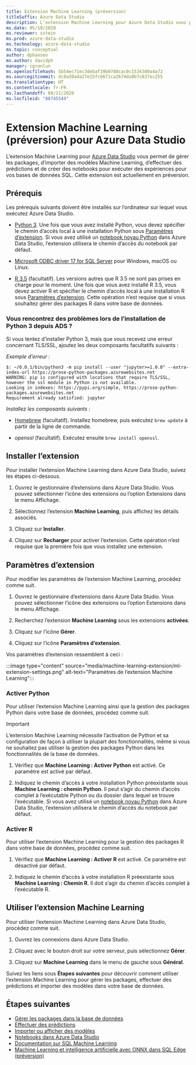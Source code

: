 ```yaml
---
title: Extension Machine Learning (préversion)
titleSuffix: Azure Data Studio
description: L’extension Machine Learning pour Azure Data Studio vous permet de gérer les packages, d’importer des modèles Machine Learning, d’effectuer des prédictions et de créer des notebooks pour exécuter des expériences pour vos bases de données SQL.
ms.date: 05/19/2020
ms.reviewer: sstein
ms.prod: azure-data-studio
ms.technology: azure-data-studio
ms.topic: conceptual
author: dphansen
ms.author: davidph
manager: cgronlun
ms.openlocfilehash: 5b54ec71ec3debaf39b0788cac0c1534300a4a72
ms.sourcegitcommit: dc8a30a4a27e15fc6671ca2674da9b7c637ec255
ms.translationtype: HT
ms.contentlocale: fr-FR
ms.lasthandoff: 08/21/2020
ms.locfileid: "88745549"
---
```

# <a name="machine-learning-extension-preview-for-azure-data-studio"></a>Extension Machine Learning (préversion) pour Azure Data Studio

L’extension Machine Learning pour [Azure Data Studio](what-is.md) vous permet de gérer les packages, d’importer des modèles Machine Learning, d’effectuer des prédictions et de créer des notebooks pour exécuter des expériences pour vos bases de données SQL. Cette extension est actuellement en préversion.

## <a name="prerequisites"></a>Prérequis

Les prérequis suivants doivent être installés sur l’ordinateur sur lequel vous exécutez Azure Data Studio.

- [Python 3](https://www.python.org/downloads/). Une fois que vous avez installé Python, vous devez spécifier le chemin d’accès local à une installation Python sous [Paramètres d’extension](#settings). Si vous avez utilisé un [notebook noyau Python](notebooks-tutorial-python-kernel.md) dans Azure Data Studio, l’extension utilisera le chemin d’accès du notebook par défaut.

- [Microsoft ODBC driver 17 for SQL Server](../connect/odbc/download-odbc-driver-for-sql-server.md) pour Windows, macOS ou Linux.

- [R 3.5](https://www.r-project.org/) (facultatif). Les versions autres que R 3.5 ne sont pas prises en charge pour le moment. Une fois que vous avez installé R 3.5, vous devez activer R et spécifier le chemin d’accès local à une installation R sous [Paramètres d’extension](#settings). Cette opération n’est requise que si vous souhaitez gérer des packages R dans votre base de données.

### <a name="trouble-installing-python-3-from-within-ads"></a>Vous rencontrez des problèmes lors de l’installation de Python 3 depuis ADS ?
Si vous tentez d’installer Python 3, mais que vous recevez une erreur concernant TLS/SSL, ajoutez les deux composants facultatifs suivants :

_Exemple d’erreur :_
```
$: ~/0.0.1/bin/python3 -m pip install --user "jupyter>=1.0.0" --extra-index-url https://prose-python-packages.azurewebsites.net
WARNING: pip is configured with locations that require TLS/SSL, however the ssl module in Python is not available.
Looking in indexes: https://pypi.org/simple, https://prose-python-packages.azurewebsites.net
Requirement already satisfied: jupyter
```

_Installez les composants suivants :_

- [Homebrew](https://brew.sh) (facultatif). Installez homebrew, puis exécutez `brew update` à partir de la ligne de commande.

- *openssl* (facultatif). Exécutez ensuite `brew install openssl`.

## <a name="install-the-extension"></a>Installer l’extension

Pour installer l’extension Machine Learning dans Azure Data Studio, suivez les étapes ci-dessous.

1. Ouvrez le gestionnaire d’extensions dans Azure Data Studio. Vous pouvez sélectionner l’icône des extensions ou l’option Extensions dans le menu Affichage.

1. Sélectionnez l’extension **Machine Learning**, puis affichez les détails associés.

1. Cliquez sur **Installer**.

1. Cliquez sur **Recharger** pour activer l’extension. Cette opération n’est requise que la première fois que vous installez une extension.

<a name="settings"></a>

## <a name="extension-settings"></a>Paramètres d’extension

Pour modifier les paramètres de l’extension Machine Learning, procédez comme suit.

1. Ouvrez le gestionnaire d’extensions dans Azure Data Studio. Vous pouvez sélectionner l’icône des extensions ou l’option Extensions dans le menu Affichage.

1. Recherchez l’extension **Machine Learning** sous les extensions **activées**.

1. Cliquez sur l’icône **Gérer**.

1. Cliquez sur l’icône **Paramètres d’extension**.

Vos paramètres d’extension ressemblent à ceci :

:::image type="content" source="media/machine-learning-extension/ml-extension-settings.png" alt-text="Paramètres de l’extension Machine Learning":::

### <a name="enable-python"></a>Activer Python

Pour utiliser l’extension Machine Learning ainsi que la gestion des packages Python dans votre base de données, procédez comme suit.

> [!IMPORTANT]
> L’extension Machine Learning nécessite l’activation de Python et sa configuration de façon à utiliser la plupart des fonctionnalités, même si vous ne souhaitez pas utiliser la gestion des packages Python dans les fonctionnalités de la base de données.

1. Vérifiez que **Machine Learning : Activer Python** est activé. Ce paramètre est activé par défaut.

1. Indiquez le chemin d’accès à votre installation Python préexistante sous **Machine Learning : chemin Python**. Il peut s’agir du chemin d’accès complet à l’exécutable Python ou du dossier dans lequel se trouve l’exécutable. Si vous avez utilisé un [notebook noyau Python](notebooks-tutorial-python-kernel.md) dans Azure Data Studio, l’extension utilisera le chemin d’accès du notebook par défaut.

### <a name="enable-r"></a>Activer R

Pour utiliser l’extension Machine Learning pour la gestion des packages R dans votre base de données, procédez comme suit.

1. Vérifiez que **Machine Learning : Activer R** est activé. Ce paramètre est désactivé par défaut.

1. Indiquez le chemin d’accès à votre installation R préexistante sous **Machine Learning : Chemin R**. Il doit s’agir du chemin d’accès complet à l’exécutable R. 

## <a name="use-the-machine-learning-extension"></a>Utiliser l’extension Machine Learning

Pour utiliser l’extension Machine Learning dans Azure Data Studio, procédez comme suit.

1. Ouvrez les connexions dans Azure Data Studio.

1. Cliquez avec le bouton droit sur votre serveur, puis sélectionnez **Gérer**.

1. Cliquez sur **Machine Learning** dans le menu de gauche sous **Général**.

Suivez les liens sous **Étapes suivantes** pour découvrir comment utiliser l’extension Machine Learning pour gérer les packages, effectuer des prédictions et importer des modèles dans votre base de données.

## <a name="next-steps"></a>Étapes suivantes

- [Gérer les packages dans la base de données](machine-learning-extension-manage-packages.md)
- [Effectuer des prédictions](machine-learning-extension-predictions.md)
- [Importer ou afficher des modèles](machine-learning-extension-import-view-models.md)
- [Notebooks dans Azure Data Studio](notebooks-guidance.md)
- [Documentation sur SQL Machine Learning](../machine-learning/index.yml)
- [Machine Learning et intelligence artificielle avec ONNX dans SQL Edge (préversion)](/azure/azure-sql-edge/onnx-overview)
